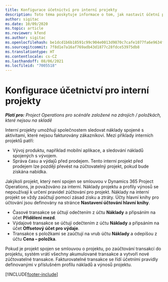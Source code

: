 ```yaml
---
title: Konfigurace účetnictví pro interní projekty
description: Toto téma poskytuje informace o tom, jak nastavit účetní postupy za interní projekty v aplikaci Project Operations.
author: sigitac
ms.date: 10/09/2020
ms.topic: article
ms.reviewer: kfend
ms.author: sigitac
ms.openlocfilehash: be1dcd1b6b18591c99c904e0013d9870c7cafe1077fa6e9634f2e9f495190848
ms.sourcegitcommit: 7f8d1e7a16af769adb43d1877c28fdce53975db8
ms.translationtype: HT
ms.contentlocale: cs-CZ
ms.lasthandoff: 08/06/2021
ms.locfileid: "7005518"
---
```

# <a name="configure-accounting-for-internal-projects"></a>Konfigurace účetnictví pro interní projekty

_**Platí pro:** Project Operations pro scénáře založené na zdrojích / položkách, které nejsou na skladě_

Interní projekty umožňují společnostem sledovat náklady spojené s aktivitami, které nejsou fakturovány zákazníkovi. Mezi příklady interních projektů patří:

- Vývoj produktu, například mobilní aplikace, a sledování nákladů spojených s vývojem.
- Správa času a výdajů před prodejem. Tento interní projekt před prodejem lze později převést na zúčtovatelný projekt, pokud bude získána nabídka.

Jakýkoli projekt, který není spojen se smlouvou v Dynamics 365 Project Operations, je považováno za interní. Náklady projektu a profily výnosů se nepoužívají k určení pravidel zúčtování pro projekt. Náklady na interní projekt se vždy zaúčtují pomocí zásad zisku a ztráty. Účty hlavní knihy pro účtování jsou definovány na stránce **Nastavení účtování hlavní knihy**.

- Časové transakce se účtují odečtením z účtu **Náklady** a připsáním na účet **Přidělení mezd**.
- Výdajové transakce se účtují odečtením z účtu **Náklady** a připsáním na účet **Offsetový účet pro výdaje**.
- Transakce s položkami se zaúčtují na vrub účtu **Náklady** a odepíšou z účtu **Cena – položka**.

Pokud je projekt spojen se smlouvou o projektu, po zaúčtování transakcí do projektu, systém vrátí všechny akumulované transakce a vytvoří nové zúčtovatelné transakce. Fakturovatelné transakce se řídí účetními pravidly definovanými v příslušném profilu nákladů a výnosů projektu.




[!INCLUDE[footer-include](../includes/footer-banner.md)]
